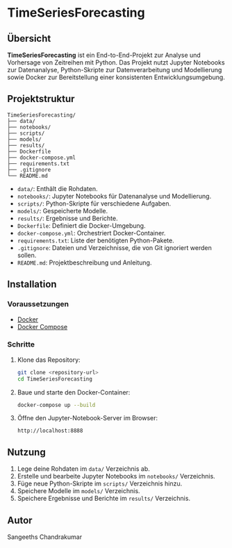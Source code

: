 
# TimeSeriesForecasting

## Übersicht

**TimeSeriesForecasting** ist ein End-to-End-Projekt zur Analyse und Vorhersage von Zeitreihen mit Python. Das Projekt nutzt Jupyter Notebooks zur Datenanalyse, Python-Skripte zur Datenverarbeitung und Modellierung sowie Docker zur Bereitstellung einer konsistenten Entwicklungsumgebung.

## Projektstruktur

```
TimeSeriesForecasting/
├── data/
├── notebooks/
├── scripts/
├── models/
├── results/
├── Dockerfile
├── docker-compose.yml
├── requirements.txt
├── .gitignore
└── README.md
```

- `data/`: Enthält die Rohdaten.
- `notebooks/`: Jupyter Notebooks für Datenanalyse und Modellierung.
- `scripts/`: Python-Skripte für verschiedene Aufgaben.
- `models/`: Gespeicherte Modelle.
- `results/`: Ergebnisse und Berichte.
- `Dockerfile`: Definiert die Docker-Umgebung.
- `docker-compose.yml`: Orchestriert Docker-Container.
- `requirements.txt`: Liste der benötigten Python-Pakete.
- `.gitignore`: Dateien und Verzeichnisse, die von Git ignoriert werden sollen.
- `README.md`: Projektbeschreibung und Anleitung.

## Installation

### Voraussetzungen

- [Docker](https://www.docker.com/get-started)
- [Docker Compose](https://docs.docker.com/compose/install/)

### Schritte

1. Klone das Repository:

   ```bash
   git clone <repository-url>
   cd TimeSeriesForecasting
   ```

2. Baue und starte den Docker-Container:

   ```bash
   docker-compose up --build
   ```

3. Öffne den Jupyter-Notebook-Server im Browser:

   ```
   http://localhost:8888
   ```

## Nutzung

1. Lege deine Rohdaten im `data/` Verzeichnis ab.
2. Erstelle und bearbeite Jupyter Notebooks im `notebooks/` Verzeichnis.
3. Füge neue Python-Skripte im `scripts/` Verzeichnis hinzu.
4. Speichere Modelle im `models/` Verzeichnis.
5. Speichere Ergebnisse und Berichte im `results/` Verzeichnis.

## Autor

Sangeeths Chandrakumar
